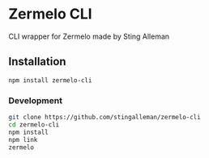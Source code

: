# Zermelo CLI
CLI wrapper for Zermelo made by Sting Alleman


## Installation
`npm install zermelo-cli`

### Development
```bash
git clone https://github.com/stingalleman/zermelo-cli
cd zermelo-cli
npm install
npm link
zermelo
```